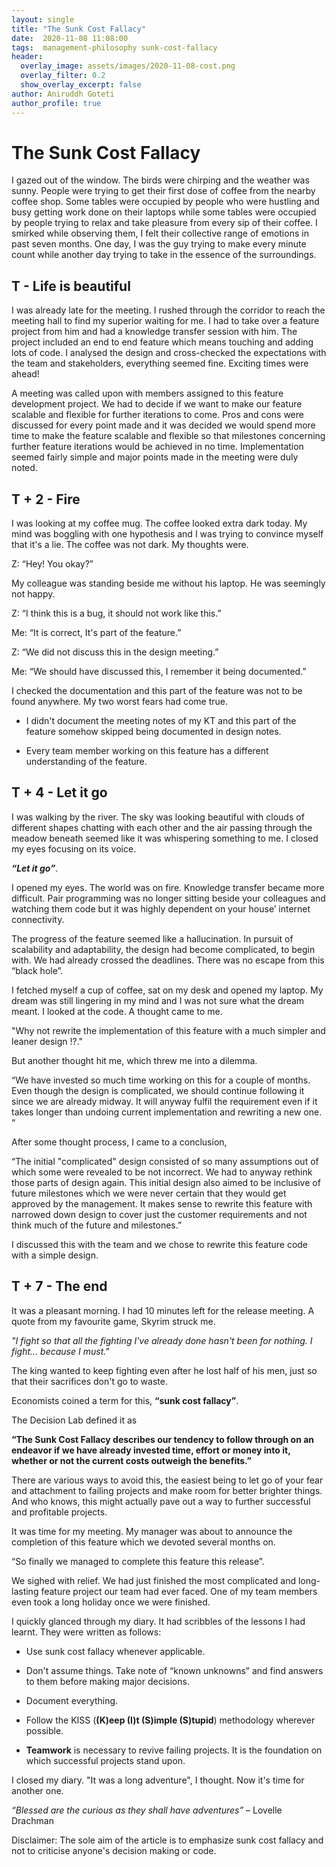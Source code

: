 ```yaml
---
layout: single
title: "The Sunk Cost Fallacy"
date:  2020-11-08 11:08:00
tags:  management-philosophy sunk-cost-fallacy
header:
  overlay_image: assets/images/2020-11-08-cost.png
  overlay_filter: 0.2
  show_overlay_excerpt: false
author: Aniruddh Goteti
author_profile: true
---
```


# The Sunk Cost Fallacy

I gazed out of the window. The birds were chirping and the weather was sunny. People were trying to get their first dose of coffee from the nearby coffee shop. Some tables were occupied by people who were hustling and busy getting work done on their laptops while some tables were occupied by people trying to relax and take pleasure from every sip of their coffee. I smirked while observing them, I felt their collective range of emotions in past seven months. One day, I was the guy trying to make every minute count while another day trying to take in the essence of the surroundings.

## T - Life is beautiful

I was already late for the meeting. I rushed through the corridor to reach the meeting hall to find my superior waiting for me. I had to take over a feature project from him and had a knowledge transfer session with him. The project included an end to end feature which means touching and adding lots of code. I analysed the design and cross-checked the expectations with the team and stakeholders, everything seemed fine. Exciting times were ahead!

A meeting was called upon with members assigned to this feature development project. We had to decide if we want to make our feature scalable and flexible for further iterations to come. Pros and cons were discussed for every point made and it was decided we would spend more time to make the feature scalable and flexible so that milestones concerning further feature iterations would be achieved in no time. Implementation seemed fairly simple and major points made in the meeting were duly noted.

## T + 2 - Fire

I was looking at my coffee mug. The coffee looked extra dark today. My mind was boggling with one hypothesis and I was trying to convince myself that it's a lie. The coffee was not dark. My thoughts were.

Z: “Hey! You okay?”

My colleague was standing beside me without his laptop. He was seemingly not happy.

Z: “I think this is a bug, it should not work like this.”

Me: “It is correct, It's part of the feature.”

Z: “We did not discuss this in the design meeting.”

Me: “We should have discussed this, I remember it being documented.”

I checked the documentation and this part of the feature was not to be found anywhere. My two worst fears had come true. 

- I didn't document the meeting notes of my KT and this part of the feature somehow skipped being documented in design notes.

- Every team member working on this feature has a different understanding of the feature.

## T + 4 - Let it go

I was walking by the river. The sky was looking beautiful with clouds of different shapes chatting with each other and the air passing through the meadow beneath seemed like it was whispering something to me. I closed my eyes focusing on its voice. 

_**“Let it go”**_.

I opened my eyes. The world was on fire. Knowledge transfer became more difficult. Pair programming was no longer sitting beside your colleagues and watching them code but it was highly dependent on your house’ internet connectivity. 

The progress of the feature seemed like a hallucination. In pursuit of scalability and adaptability, the design had become complicated, to begin with. We had already crossed the deadlines. There was no escape from this “black hole”.

I fetched myself a cup of coffee, sat on my desk and opened my laptop. My dream was still lingering in my mind and I was not sure what the dream meant. I looked at the code. A thought came to me. 

"Why not rewrite the implementation of this feature with a much simpler and leaner design !?."

But another thought hit me, which threw me into a dilemma.

“We have invested so much time working on this for a couple of months. Even though the design is complicated, we should continue following it since we are already midway. It will anyway fulfil the requirement even if it takes longer than undoing current implementation and rewriting a new one. “

After some thought process, I came to a conclusion,

“The initial "complicated" design consisted of so many assumptions out of which some were revealed to be not incorrect. We had to anyway rethink those parts of design again. This initial design also aimed to be inclusive of future milestones which we were never certain that they would get approved by the management. It makes sense to rewrite this feature with narrowed down design to cover just the customer requirements and not think much of the future and milestones.”

I discussed this with the team and we chose to rewrite this feature code with a simple design.

## T + 7 - The end

It was a pleasant morning. I had 10 minutes left for the release meeting. A quote from my favourite game, Skyrim struck me.

_"I fight so that all the fighting I've already done hasn't been for nothing. I fight... because I must."_ 

The king wanted to keep fighting even after he lost half of his men, just so that their sacrifices don't go to waste.

Economists coined a term for this, **“sunk cost fallacy”**.  

The Decision Lab defined it as

**“The Sunk Cost Fallacy describes our tendency to follow through on an endeavor if we have already invested time, effort or money into it, whether or not the current costs outweigh the benefits.”**

There are various ways to avoid this, the easiest being to let go of your fear and attachment to failing projects and make room for better brighter things. And who knows, this might actually pave out a way to further successful and profitable projects. 
 
It was time for my meeting. My manager was about to announce the completion of this feature which we devoted several months on.

“So finally we managed to complete this feature this release”. 

We sighed with relief. We had just finished the most complicated and long-lasting feature project our team had ever faced. One of my team members even took a long holiday once we were finished.

I quickly glanced through my diary. It had scribbles of the lessons I had learnt. They were written as follows:

- Use sunk cost fallacy whenever applicable.

- Don't assume things. Take note of “known unknowns” and find answers to them before making major decisions.

- Document everything.

- Follow the KISS (**(K)eep (I)t (S)imple (S)tupid**) methodology wherever possible.

- **Teamwork** is necessary to revive failing projects. It is the foundation on which successful projects stand upon. 

I closed my diary. "It was a long adventure", I thought. Now it's time for another one.

_“Blessed are the curious as they shall have adventures”_ – Lovelle Drachman

Disclaimer: The sole aim of the article is to emphasize sunk cost fallacy and not to criticise anyone's decision making or code.